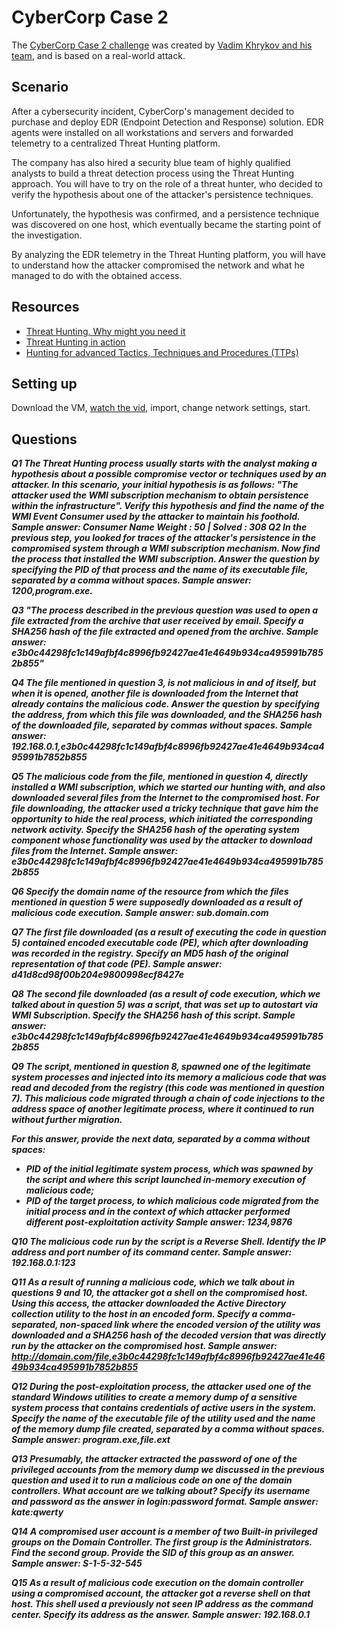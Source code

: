 # CyberCorp Case 2

The [CyberCorp Case 2 challenge](https://cyberdefenders.org/blueteam-ctf-challenges/75) was created by [Vadim Khrykov and his team](https://www.linkedin.com/in/vadim-khrykov-39a227102/), and is based on a real-world attack. 

## Scenario

After a cybersecurity incident, CyberCorp's management decided to purchase and deploy EDR (Endpoint Detection and Response) solution. EDR agents were installed on all workstations and servers and forwarded telemetry to a centralized Threat Hunting platform.

The company has also hired a security blue team of highly qualified analysts to build a threat detection process using the Threat Hunting approach. You will have to try on the role of a threat hunter, who decided to verify the hypothesis about one of the attacker's persistence techniques.

Unfortunately, the hypothesis was confirmed, and a persistence technique was discovered on one host, which eventually became the starting point of the investigation.

By analyzing the EDR telemetry in the Threat Hunting platform, you will have to understand how the attacker compromised the network and what he managed to do with the obtained access.

## Resources

* [Threat Hunting. Why might you need it](https://cyberpolygon.com/materials/threat-hunting-why-might-you-need-it/)
* [Threat Hunting in action](https://cyberpolygon.com/materials/threat-hunting-in-action/)
* [Hunting for advanced Tactics, Techniques and Procedures (TTPs)](https://cyberpolygon.com/materials/hunting-for-advanced-tactics-techniques-and-procedures-ttps/)

## Setting up

Download the VM, [watch the vid](https://www.youtube.com/watch?v=PczISJGPvKg), import, change network settings, start.

## Questions

***Q1 The Threat Hunting process usually starts with the analyst making a hypothesis about a possible compromise vector or techniques used by an attacker. In this scenario, your initial hypothesis is as follows: "The attacker used the WMI subscription mechanism to obtain persistence within the infrastructure". Verify this hypothesis and find the name of the WMI Event Consumer used by the attacker to maintain his foothold. Sample answer: Consumer Name     Weight : 50 | Solved : 308 Q2 In the previous step, you looked for traces of the attacker's persistence in the compromised system through a WMI subscription mechanism. Now find the process that installed the WMI subscription. Answer the question by specifying the PID of that process and the name of its executable file, separated by a comma without spaces. Sample answer: 1200,program.exe.***



***Q3 "The process described in the previous question was used to open a file extracted from the archive that user received by email. Specify a SHA256 hash of the file extracted and opened from the archive. Sample answer: e3b0c44298fc1c149afbf4c8996fb92427ae41e4649b934ca495991b7852b855"***



***Q4 The file mentioned in question 3, is not malicious in and of itself, but when it is opened, another file is downloaded from the Internet that already contains the malicious code. Answer the question by specifying the address, from which this file was downloaded, and the SHA256 hash of the downloaded file, separated by commas without spaces. Sample answer: 192.168.0.1,e3b0c44298fc1c149afbf4c8996fb92427ae41e4649b934ca495991b7852b855***



***Q5 The malicious code from the file, mentioned in question 4, directly installed a WMI subscription, which we started our hunting with, and also downloaded several files from the Internet to the compromised host. For file downloading, the attacker used a tricky technique that gave him the opportunity to hide the real process, which initiated the corresponding network activity. Specify the SHA256 hash of the operating system component whose functionality was used by the attacker to download files from the Internet. Sample answer: e3b0c44298fc1c149afbf4c8996fb92427ae41e4649b934ca495991b7852b855***



***Q6 Specify the domain name of the resource from which the files mentioned in question 5 were supposedly downloaded as a result of malicious code execution. Sample answer: sub.domain.com***



***Q7 The first file downloaded (as a result of executing the code in question 5) contained encoded executable code (PE), which after downloading was recorded in the registry. Specify an MD5 hash of the original representation of that code (PE). Sample answer: d41d8cd98f00b204e9800998ecf8427e***



***Q8 The second file downloaded (as a result of code execution, which we talked about in question 5) was a script, that was set up to autostart via WMI Subscription. Specify the SHA256 hash of this script. Sample answer: e3b0c44298fc1c149afbf4c8996fb92427ae41e4649b934ca495991b7852b855***



***Q9 The script, mentioned in question 8, spawned one of the legitimate system processes and injected into its memory a malicious code that was read and decoded from the registry (this code was mentioned in question 7). This malicious code migrated through a chain of code injections to the address space of another legitimate process, where it continued to run without further migration.***

***For this answer, provide the next data, separated by a comma without spaces:***
* ***PID of the initial legitimate system process, which was spawned by the script and where this script launched in-memory execution of malicious code;***
* ***PID of the target process, to which malicious code migrated from the initial process and in the context of which attacker performed different post-exploitation activity Sample answer: 1234,9876***



***Q10 The malicious code run by the script is a Reverse Shell. Identify the IP address and port number of its command center. Sample answer: 192.168.0.1:123***



***Q11 As a result of running a malicious code, which we talk about in questions 9 and 10, the attacker got a shell on the compromised host. Using this access, the attacker downloaded the Active Directory collection utility to the host in an encoded form. Specify a comma-separated, non-spaced link where the encoded version of the utility was downloaded and a SHA256 hash of the decoded version that was directly run by the attacker on the compromised host. Sample answer: http://domain.com/file,e3b0c44298fc1c149afbf4c8996fb92427ae41e4649b934ca495991b7852b855***



***Q12 During the post-exploitation process, the attacker used one of the standard Windows utilities to create a memory dump of a sensitive system process that contains credentials of active users in the system. Specify the name of the executable file of the utility used and the name of the memory dump file created, separated by a comma without spaces. Sample answer: program.exe,file.ext***



***Q13 Presumably, the attacker extracted the password of one of the privileged accounts from the memory dump we discussed in the previous question and used it to run a malicious code on one of the domain controllers. What account are we talking about? Specify its username and password as the answer in login:password format. Sample answer: kate:qwerty***



***Q14 A compromised user account is a member of two Built-in privileged groups on the Domain Controller. The first group is the Administrators. Find the second group. Provide the SID of this group as an answer. Sample answer: S-1-5-32-545***



***Q15 As a result of malicious code execution on the domain controller using a compromised account, the attacker got a reverse shell on that host. This shell used a previously not seen IP address as the command center. Specify its address as the answer. Sample answer: 192.168.0.1***
